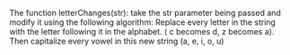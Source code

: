 The function letterChanges(str): 
take the str parameter being passed and modify it using the following algorithm:
Replace every letter in the string with the letter following it in the alphabet.
( c becomes d, z becomes a).
Then capitalize every vowel in this new string (a, e, i, o, u) 

